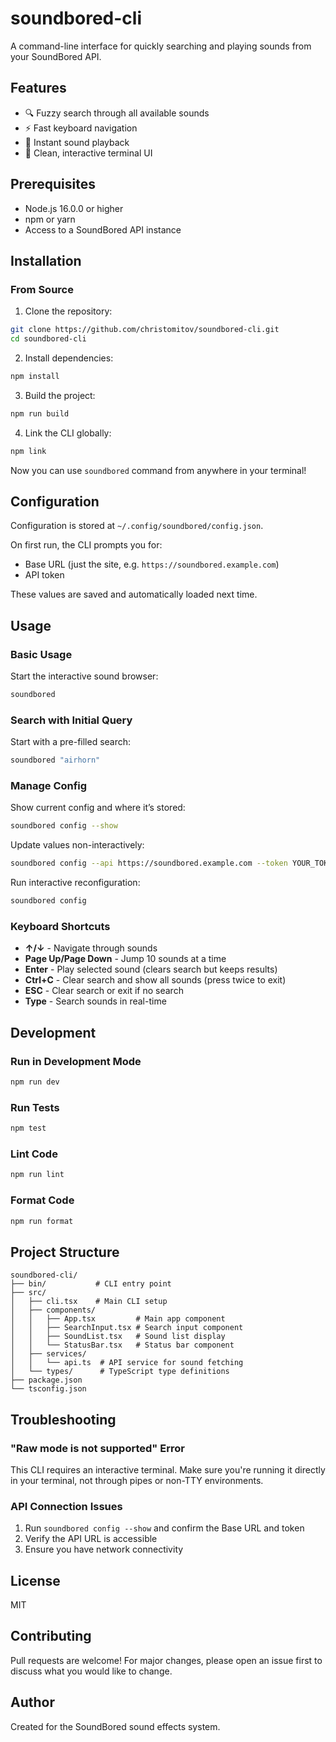 # soundbored-cli

A command-line interface for quickly searching and playing sounds from your SoundBored API.

## Features

- 🔍 Fuzzy search through all available sounds
- ⚡ Fast keyboard navigation
- 🎵 Instant sound playback
- 🎨 Clean, interactive terminal UI

## Prerequisites

- Node.js 16.0.0 or higher
- npm or yarn
- Access to a SoundBored API instance

## Installation

### From Source

1. Clone the repository:
```bash
git clone https://github.com/christomitov/soundbored-cli.git
cd soundbored-cli
```

2. Install dependencies:
```bash
npm install
```

3. Build the project:
```bash
npm run build
```

4. Link the CLI globally:
```bash
npm link
```

Now you can use `soundbored` command from anywhere in your terminal!

## Configuration

Configuration is stored at `~/.config/soundbored/config.json`.

On first run, the CLI prompts you for:
- Base URL (just the site, e.g. `https://soundbored.example.com`)
- API token

These values are saved and automatically loaded next time.

## Usage

### Basic Usage

Start the interactive sound browser:
```bash
soundbored
```

### Search with Initial Query

Start with a pre-filled search:
```bash
soundbored "airhorn"
```

### Manage Config

Show current config and where it’s stored:
```bash
soundbored config --show
```

Update values non-interactively:
```bash
soundbored config --api https://soundbored.example.com --token YOUR_TOKEN
```

Run interactive reconfiguration:
```bash
soundbored config
```

### Keyboard Shortcuts

- **↑/↓** - Navigate through sounds
- **Page Up/Page Down** - Jump 10 sounds at a time
- **Enter** - Play selected sound (clears search but keeps results)
- **Ctrl+C** - Clear search and show all sounds (press twice to exit)
- **ESC** - Clear search or exit if no search
- **Type** - Search sounds in real-time

## Development

### Run in Development Mode

```bash
npm run dev
```

### Run Tests

```bash
npm test
```

### Lint Code

```bash
npm run lint
```

### Format Code

```bash
npm run format
```

## Project Structure

```
soundbored-cli/
├── bin/           # CLI entry point
├── src/
│   ├── cli.tsx    # Main CLI setup
│   ├── components/
│   │   ├── App.tsx         # Main app component
│   │   ├── SearchInput.tsx # Search input component
│   │   ├── SoundList.tsx   # Sound list display
│   │   └── StatusBar.tsx   # Status bar component
│   ├── services/
│   │   └── api.ts  # API service for sound fetching
│   └── types/      # TypeScript type definitions
├── package.json
└── tsconfig.json
```

## Troubleshooting

### "Raw mode is not supported" Error

This CLI requires an interactive terminal. Make sure you're running it directly in your terminal, not through pipes or non-TTY environments.

### API Connection Issues

1. Run `soundbored config --show` and confirm the Base URL and token
2. Verify the API URL is accessible
3. Ensure you have network connectivity

## License

MIT

## Contributing

Pull requests are welcome! For major changes, please open an issue first to discuss what you would like to change.

## Author

Created for the SoundBored sound effects system.
